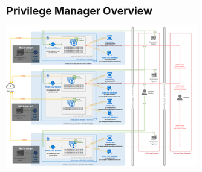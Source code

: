 [title]: # (Privilege Manager Overview)
[tags]: # (Architecture,Overview)
[priority]: # (11) 
# Privilege Manager Overview

![PM Implementation Overview](images/pm_estate.png)

<!--
### General Architecture

![PM General Architecture](../pm/ugimages/pm_arch.png)

### Cloud Architecture for Azure and Amazon AWS Hosted Environments

![PM Cloud Architecture](../pm/ugimages/pm_arch_cloud.png)

### Proxy or Azure Bus Architecture for Environments without Internet Access

![PM No Internet](../pm/ugimages/pm_arch_nowww.png)
-->
